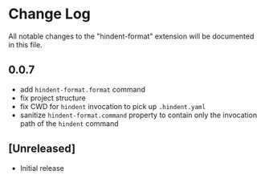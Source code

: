 # Change Log

All notable changes to the "hindent-format" extension will be documented in this
file.

## 0.0.7

-   add `hindent-format.format` command
-   fix project structure
-   fix CWD for `hindent` invocation to pick up `.hindent.yaml`
-   sanitize `hindent-format.command` property to contain only the invocation
    path of the `hindent` command

## \[Unreleased\]

-   Initial release
